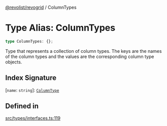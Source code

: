 [@revolist/revogrid](README.md) / ColumnTypes

# Type Alias: ColumnTypes

```ts
type ColumnTypes: {};
```

Type that represents a collection of column types.
The keys are the names of the column types and the values are the corresponding column type objects.

## Index Signature

 \[`name`: `string`\]: [`ColumnType`](Interface.ColumnType.md)

## Defined in

[src/types/interfaces.ts:119](https://github.com/revolist/revogrid/blob/39cfd614966a26ee6ce63b18984e6b24b2874cc5/src/types/interfaces.ts#L119)
